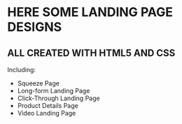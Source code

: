 # HERE SOME LANDING PAGE DESIGNS

## ALL CREATED WITH HTML5 AND CSS

Including:
- Squeeze Page
- Long-form Landing Page
- Click-Through Landing Page
- Product Details Page
- Video Landing Page